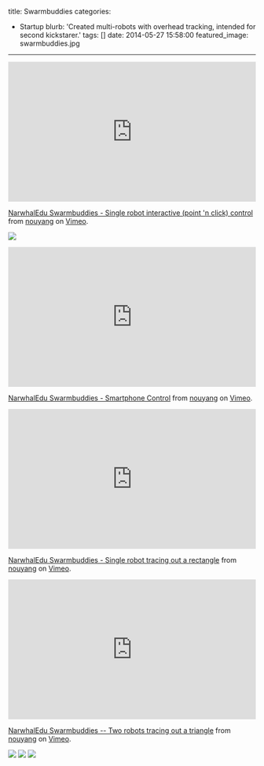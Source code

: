 title: Swarmbuddies
categories:
  - Startup 
blurb: 'Created multi-robots with overhead tracking, intended for second kickstarer.'
tags: []
date: 2014-05-27 15:58:00
featured_image: swarmbuddies.jpg
---

<!--line-following.webm-->
<!--shape-rectangle.webm-->
<!--shape-triangle.webm-->
<!--smartphone-control.webm-->

<div style="padding:56.33% 0 0 0;position:relative;"><iframe src="https://player.vimeo.com/video/264710619?color=f0b000&byline=0&portrait=0" style="position:absolute;top:0;left:0;width:100%;height:100%;" frameborder="0" webkitallowfullscreen mozallowfullscreen allowfullscreen></iframe></div><script src="https://player.vimeo.com/api/player.js"></script>
<p><a href="https://vimeo.com/264710619">NarwhalEdu Swarmbuddies - Single robot interactive (point &#039;n click) control</a> from <a href="https://vimeo.com/user83975514">nouyang</a> on <a href="https://vimeo.com">Vimeo</a>.</p>

![](swarmbuddies.jpg)


<!--Smartphone control-->
<div style="padding:56.33% 0 0 0;position:relative;"><iframe src="https://player.vimeo.com/video/264710625?color=f0b000&byline=0&portrait=0" style="position:absolute;top:0;left:0;width:100%;height:100%;" frameborder="0" webkitallowfullscreen mozallowfullscreen allowfullscreen></iframe></div><script src="https://player.vimeo.com/api/player.js"></script>
<p><a href="https://vimeo.com/264710625">NarwhalEdu Swarmbuddies - Smartphone Control</a> from <a href="https://vimeo.com/user83975514">nouyang</a> on <a href="https://vimeo.com">Vimeo</a>.</p>
<!--rectangle-->
<div style="padding:56.33% 0 0 0;position:relative;"><iframe src="https://player.vimeo.com/video/264710621?color=f0b000&byline=0&portrait=0" style="position:absolute;top:0;left:0;width:100%;height:100%;" frameborder="0" webkitallowfullscreen mozallowfullscreen allowfullscreen></iframe></div><script src="https://player.vimeo.com/api/player.js"></script>
<p><a href="https://vimeo.com/264710621">NarwhalEdu Swarmbuddies - Single robot tracing out a rectangle</a> from <a href="https://vimeo.com/user83975514">nouyang</a> on <a href="https://vimeo.com">Vimeo</a>.</p>

<!--triangle-->
<div style="padding:56.33% 0 0 0;position:relative;"><iframe src="https://player.vimeo.com/video/264710627?color=f0b000&byline=0&portrait=0" style="position:absolute;top:0;left:0;width:100%;height:100%;" frameborder="0" webkitallowfullscreen mozallowfullscreen allowfullscreen></iframe></div><script src="https://player.vimeo.com/api/player.js"></script>
<p><a href="https://vimeo.com/264710627">NarwhalEdu Swarmbuddies -- Two robots tracing out a triangle</a> from <a href="https://vimeo.com/user83975514">nouyang</a> on <a href="https://vimeo.com">Vimeo</a>.</p>

![](swarmbuddies-2.jpg)
![](swarmbuddies-caps.png)
![](swarmbuddies-exploded.png)

